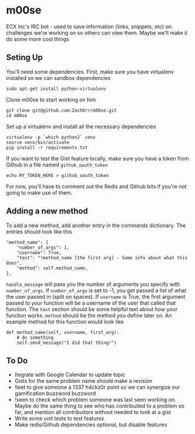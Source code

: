 # m00se

ECX Inc's IRC bot - used to save information (links, snippets, etc) on challenges we're working on so others can view them. Maybe we'll make it do some more cool things

## Seting Up

You'll need some dependencies. First, make sure you have virtualenv installed so we can sandbox dependencies

	sudo apt-get install python-virtualenv

Clone m00se to start working on him

	git clone git@github.com:ZachOrr/m00se.git
	cd m00se

Set up a virtualenv and install all the necessary dependencies

	virtualenv -p `which python2` venv
	source venv/bin/activate
	pip install -r requirements.txt

If you want to test the Gist feature locally, make sure you have a token from Github in a file named `github_oauth_token`

	echo MY_TOKEN_HERE > github_oauth_token

For now, you'll have to comment out the Redis and Github bits if you're not going to make use of them.

## Adding a new method

To add a new method, add another entry in the commands dictionary. The entries should look like this

	"method_name": {
		"number_of_args": 1,
		"username": True,
		"text": "!method_name [the first arg] - Some info about what this does",
		"method": self.method_name,
	},

`handle_message` will pass you the number of arguments you specify with `number_of_args`. If `number_of_args` is set to -1, you get passed a list of what the user passed in (split on spaces). If `username` is True, the first argument passed to your function will be a username of the user that called that function. The `text` section should be some helpful text about how your function works. `method` should be the method you define later on. An example method for this function would look like

	def method_name(self, username, first_arg):
		# do something
		self.send_message("I did that thing!")

## To Do

* Itegrate with Google Calendar to update topic
* Gists for the same problem name should make a revision
* !leet to give someone a 1337 h4ckz0r point so we can synergize our gamification buzzword buzzword
* !seen to check which problem someone was last seen working on. Maybe do the same thing to see who has contribuited to a problem so far, and mention all contribuitors without needed to look at a gist
* Write some unit tests to test features
* Make redis/Github dependencies optional, but disable features
